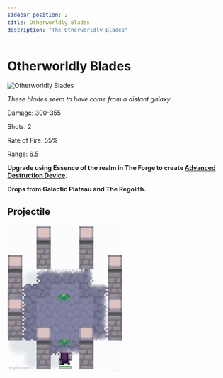 ```yaml
---
sidebar_position: 2
title: Otherworldly Blades
description: "The Otherworldly Blades"
---
```


#  Otherworldly Blades 

![Otherworldly Blades](https://vwiki.valorserver.com/api/item/picture/Otherworldly%20Blades)

<i>These blades seem to have come from a distant galaxy</i>

Damage: 300-355

Shots: 2

Rate of Fire: 55%

Range: 6.5

**Upgrade using Essence of the realm in The Forge to create [Advanced Destruction Device](https://wiki.valorserver.com/docs/items/weapons/blades/legendary/Advanced%20Destruction%20Device).**

**Drops from Galactic Plateau and The Regolith.**

## Projectile

![Otherworldly Blades](https://raw.githubusercontent.com/Terracidal/Gifs/refs/heads/main/9fhwh8.gif)
